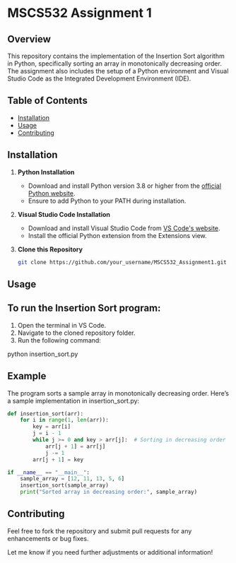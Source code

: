 # MSCS532 Assignment 1

## Overview
This repository contains the implementation of the Insertion Sort algorithm in Python, specifically sorting an array in monotonically decreasing order. The assignment also includes the setup of a Python environment and Visual Studio Code as the Integrated Development Environment (IDE).

## Table of Contents
- [Installation](#installation)
- [Usage](#usage)
- [Contributing](#contributing)


## Installation

1. **Python Installation**
   - Download and install Python version 3.8 or higher from the [official Python website](https://www.python.org/downloads).
   - Ensure to add Python to your PATH during installation.

2. **Visual Studio Code Installation**
   - Download and install Visual Studio Code from [VS Code's website](https://code.visualstudio.com/).
   - Install the official Python extension from the Extensions view.

3. **Clone this Repository**
   ```bash
   git clone https://github.com/your_username/MSCS532_Assignment1.git
## Usage
## To run the Insertion Sort program:

1. Open the terminal in VS Code.
2. Navigate to the cloned repository folder.
3. Run the following command:

python insertion_sort.py

## Example
The program sorts a sample array in monotonically decreasing order. Here’s a sample implementation in insertion_sort.py:

```python
def insertion_sort(arr):
    for i in range(1, len(arr)):
        key = arr[i]
        j = i - 1
        while j >= 0 and key > arr[j]:  # Sorting in decreasing order
            arr[j + 1] = arr[j]
            j -= 1
        arr[j + 1] = key

if __name__ == "__main__":
    sample_array = [12, 11, 13, 5, 6]
    insertion_sort(sample_array)
    print("Sorted array in decreasing order:", sample_array)
```


## Contributing
Feel free to fork the repository and submit pull requests for any enhancements or bug fixes.


Let me know if you need further adjustments or additional information!




